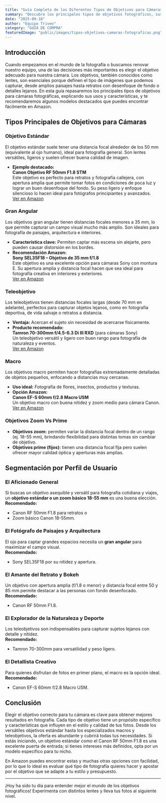 ```yaml
---
title: "Guía Completa de los Diferentes Tipos de Objetivos para Cámaras Fotográficas"
summary: "Descubre los principales tipos de objetivos fotográficos, sus características y recomendaciones de productos disponibles en Amazon para elegir el que mejor se adapte a tus necesidades."
date: "2025-09-18"
author: "Equipo Triveo"
category: "GUÍA DE COMPRA"
featuredImage: "public/images/tipos-objetivos-camaras-fotograficas.png"
---
```


## Introducción

Cuando empezamos en el mundo de la fotografía o buscamos renovar nuestro equipo, una de las decisiones más importantes es elegir el objetivo adecuado para nuestra cámara. Los objetivos, también conocidos como lentes, son esenciales porque definen el tipo de imágenes que podemos capturar, desde amplios paisajes hasta retratos con desenfoque de fondo o detalles lejanos. En esta guía repasaremos los principales tipos de objetivos para cámaras fotográficas, explicando sus usos y características, y te recomendaremos algunos modelos destacados que puedes encontrar fácilmente en Amazon.

## Tipos Principales de Objetivos para Cámaras

### Objetivo Estándar

El objetivo estándar suele tener una distancia focal alrededor de los 50 mm (equivalente al ojo humano), ideal para fotografía general. Son lentes versátiles, ligeros y suelen ofrecer buena calidad de imagen.

- **Ejemplo destacado:**  
  **Canon Objetivo RF 50mm F1.8 STM**  
  Este objetivo es perfecto para retratos y fotografía callejera, con apertura amplia que permite tomar fotos en condiciones de poca luz y lograr un buen desenfoque del fondo. Su peso ligero y enfoque silencioso lo hacen ideal para fotógrafos principiantes y avanzados.  
  [Ver en Amazon](https://www.amazon.es/dp/B07X2Y5N3X)

### Gran Angular

Los objetivos gran angular tienen distancias focales menores a 35 mm, lo que permite capturar un campo visual mucho más amplio. Son ideales para fotografía de paisajes, arquitectura e interiores.

- **Característica clave:** Permiten captar más escena sin alejarte, pero pueden causar distorsión en los bordes.  
- **Recomendación Amazon:**  
  **Sony SEL35F18 – Objetivo de 35 mm f/1.8**  
  Este objetivo es una excelente opción para cámaras Sony con montura E. Su apertura amplia y distancia focal hacen que sea ideal para fotografía creativa en interiores y exteriores.  
  [Ver en Amazon](https://www.amazon.es/dp/B00TL84NKS)

### Teleobjetivo

Los teleobjetivos tienen distancias focales largas (desde 70 mm en adelante), perfectos para capturar objetos lejanos, como en fotografía deportiva, de vida salvaje o retratos a distancia.

- **Ventaja:** Acercan el sujeto sin necesidad de acercarse físicamente.  
- **Producto recomendado:**  
  **Tamron 70-300mm f/4.5-6.3 Di III RXD** (para cámaras Sony)  
  Un teleobjetivo versátil y ligero con buen rango para fotografía de naturaleza y eventos.  
  [Ver en Amazon](https://www.amazon.es/dp/B07FDMK7BG)

### Macro

Los objetivos macro permiten hacer fotografías extremadamente detalladas de objetos pequeños, enfocando a distancias muy cercanas.

- **Uso ideal:** Fotografía de flores, insectos, productos y texturas.  
- **Opción Amazon:**  
  **Canon EF-S 60mm f/2.8 Macro USM**  
  Un objetivo macro con buena nitidez y zoom medio para cámara Canon.  
  [Ver en Amazon](https://www.amazon.es/dp/B00009XVCZ)

### Objetivos Zoom Vs Prime

- **Objetivos zoom:** permiten variar la distancia focal dentro de un rango (ej. 18-55 mm), brindando flexibilidad para distintas tomas sin cambiar de objetivo.  
- **Objetivos prime (fijos):** tienen una distancia focal fija pero suelen ofrecer mayor calidad óptica y aperturas más amplias.

## Segmentación por Perfil de Usuario

### El Aficionado General

Si buscas un objetivo asequible y versátil para fotografía cotidiana y viajes, un **objetivo estándar o un zoom básico 18-55 mm** es una buena elección.  
**Recomendado:**  
- Canon RF 50mm F1.8 para retratos o  
- Zoom básico Canon 18-55mm.

### El Fotógrafo de Paisajes y Arquitectura

El ojo para captar grandes espacios necesita un **gran angular** para maximizar el campo visual.  
**Recomendado:**  
- Sony SEL35F18 por su nitidez y apertura.

### El Amante del Retrato y Bokeh

Un objetivo con apertura amplia (f/1.8 o menor) y distancia focal entre 50 y 85 mm permite destacar a las personas con fondo desenfocado.  
**Recomendado:**  
- Canon RF 50mm F1.8.

### El Explorador de la Naturaleza y Deporte

Los teleobjetivos son indispensables para capturar sujetos lejanos con detalle y nitidez.  
**Recomendado:**  
- Tamron 70-300mm para versatilidad y peso ligero.

### El Detallista Creativo

Para quienes disfrutan de fotos en primer plano, el macro es la opción ideal.  
**Recomendado:**  
- Canon EF-S 60mm f/2.8 Macro USM.

## Conclusión

Elegir el objetivo correcto para tu cámara es clave para obtener mejores resultados en fotografía. Cada tipo de objetivo tiene un propósito específico y características que influyen en el estilo y calidad de tus fotos. Desde los versátiles objetivos estándar hasta los especializados macros y teleobjetivos, la oferta es abundante y cubrirá todas tus necesidades. Si estás iniciando, un objetivo estándar como el Canon RF 50mm F1.8 es una excelente puerta de entrada; si tienes intereses más definidos, opta por un modelo específico para tu nicho.

En Amazon puedes encontrar estas y muchas otras opciones con facilidad, por lo que lo ideal es evaluar qué tipo de fotografía quieres hacer y apostar por el objetivo que se adapte a tu estilo y presupuesto.

---

¡Hoy ha sido tu día para entender mejor el mundo de los objetivos fotográficos! Experimenta con distintos lentes y lleva tus fotos al siguiente nivel.